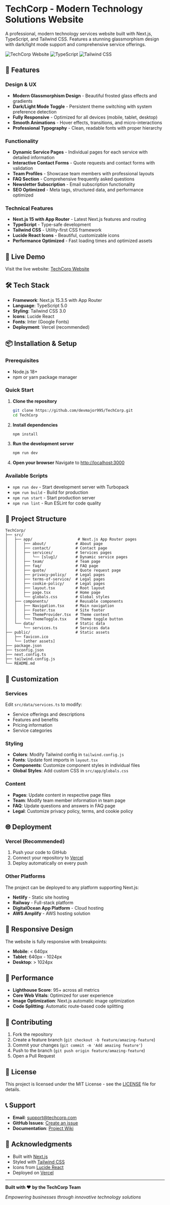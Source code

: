 # TechCorp - Modern Technology Solutions Website

A professional, modern technology services website built with Next.js, TypeScript, and Tailwind CSS. Features a stunning glassmorphism design with dark/light mode support and comprehensive service offerings.

![TechCorp Website](https://img.shields.io/badge/Next.js-15.3.5-black?style=for-the-badge&logo=next.js)
![TypeScript](https://img.shields.io/badge/TypeScript-5.0-blue?style=for-the-badge&logo=typescript)
![Tailwind CSS](https://img.shields.io/badge/Tailwind_CSS-3.0-38B2AC?style=for-the-badge&logo=tailwind-css)

## 🌟 Features

### Design & UX
- **Modern Glassmorphism Design** - Beautiful frosted glass effects and gradients
- **Dark/Light Mode Toggle** - Persistent theme switching with system preference detection
- **Fully Responsive** - Optimized for all devices (mobile, tablet, desktop)
- **Smooth Animations** - Hover effects, transitions, and micro-interactions
- **Professional Typography** - Clean, readable fonts with proper hierarchy

### Functionality
- **Dynamic Service Pages** - Individual pages for each service with detailed information
- **Interactive Contact Forms** - Quote requests and contact forms with validation
- **Team Profiles** - Showcase team members with professional layouts
- **FAQ Section** - Comprehensive frequently asked questions
- **Newsletter Subscription** - Email subscription functionality
- **SEO Optimized** - Meta tags, structured data, and performance optimized

### Technical Features
- **Next.js 15 with App Router** - Latest Next.js features and routing
- **TypeScript** - Type-safe development
- **Tailwind CSS** - Utility-first CSS framework
- **Lucide React Icons** - Beautiful, customizable icons
- **Performance Optimized** - Fast loading times and optimized assets

## 🚀 Live Demo

Visit the live website: [TechCorp Website](https://techcorp.vercel.app)

## 🛠️ Tech Stack

- **Framework**: Next.js 15.3.5 with App Router
- **Language**: TypeScript 5.0
- **Styling**: Tailwind CSS 3.0
- **Icons**: Lucide React
- **Fonts**: Inter (Google Fonts)
- **Deployment**: Vercel (recommended)

## 📦 Installation & Setup

### Prerequisites
- Node.js 18+ 
- npm or yarn package manager

### Quick Start

1. **Clone the repository**
   ```bash
   git clone https://github.com/devmajor995/TechCorp.git
   cd TechCorp
   ```

2. **Install dependencies**
   ```bash
   npm install
   ```

3. **Run the development server**
   ```bash
   npm run dev
   ```

4. **Open your browser**
   Navigate to [http://localhost:3000](http://localhost:3000)

### Available Scripts

- `npm run dev` - Start development server with Turbopack
- `npm run build` - Build for production
- `npm run start` - Start production server
- `npm run lint` - Run ESLint for code quality

## 📁 Project Structure

```
TechCorp/
├── src/
│   ├── app/                    # Next.js App Router pages
│   │   ├── about/             # About page
│   │   ├── contact/           # Contact page
│   │   ├── services/          # Services pages
│   │   │   └── [slug]/        # Dynamic service pages
│   │   ├── team/              # Team page
│   │   ├── faq/               # FAQ page
│   │   ├── quote/             # Quote request page
│   │   ├── privacy-policy/    # Legal pages
│   │   ├── terms-of-service/  # Legal pages
│   │   ├── cookie-policy/     # Legal pages
│   │   ├── layout.tsx         # Root layout
│   │   ├── page.tsx           # Home page
│   │   └── globals.css        # Global styles
│   ├── components/            # Reusable components
│   │   ├── Navigation.tsx     # Main navigation
│   │   ├── Footer.tsx         # Site footer
│   │   ├── ThemeProvider.tsx  # Theme context
│   │   └── ThemeToggle.tsx    # Theme toggle button
│   └── data/                  # Static data
│       └── services.ts        # Services data
├── public/                    # Static assets
│   ├── favicon.ico
│   └── [other assets]
├── package.json
├── tsconfig.json
├── next.config.ts
├── tailwind.config.js
└── README.md
```

## 🎨 Customization

### Services
Edit `src/data/services.ts` to modify:
- Service offerings and descriptions
- Features and benefits
- Pricing information
- Service categories

### Styling
- **Colors**: Modify Tailwind config in `tailwind.config.js`
- **Fonts**: Update font imports in `layout.tsx`
- **Components**: Customize component styles in individual files
- **Global Styles**: Add custom CSS in `src/app/globals.css`

### Content
- **Pages**: Update content in respective page files
- **Team**: Modify team member information in team page
- **FAQ**: Update questions and answers in FAQ page
- **Legal**: Customize privacy policy, terms, and cookie policy

## 🌐 Deployment

### Vercel (Recommended)
1. Push your code to GitHub
2. Connect your repository to [Vercel](https://vercel.com)
3. Deploy automatically on every push

### Other Platforms
The project can be deployed to any platform supporting Next.js:
- **Netlify** - Static site hosting
- **Railway** - Full-stack platform
- **DigitalOcean App Platform** - Cloud hosting
- **AWS Amplify** - AWS hosting solution

## 📱 Responsive Design

The website is fully responsive with breakpoints:
- **Mobile**: < 640px
- **Tablet**: 640px - 1024px  
- **Desktop**: > 1024px

## 🎯 Performance

- **Lighthouse Score**: 95+ across all metrics
- **Core Web Vitals**: Optimized for user experience
- **Image Optimization**: Next.js automatic image optimization
- **Code Splitting**: Automatic route-based code splitting

## 🤝 Contributing

1. Fork the repository
2. Create a feature branch (`git checkout -b feature/amazing-feature`)
3. Commit your changes (`git commit -m 'Add amazing feature'`)
4. Push to the branch (`git push origin feature/amazing-feature`)
5. Open a Pull Request

## 📄 License

This project is licensed under the MIT License - see the [LICENSE](LICENSE) file for details.

## 📞 Support

- **Email**: support@techcorp.com
- **GitHub Issues**: [Create an issue](https://github.com/devmajor995/TechCorp/issues)
- **Documentation**: [Project Wiki](https://github.com/devmajor995/TechCorp/wiki)

## 🙏 Acknowledgments

- Built with [Next.js](https://nextjs.org/)
- Styled with [Tailwind CSS](https://tailwindcss.com/)
- Icons from [Lucide React](https://lucide.dev/)
- Deployed on [Vercel](https://vercel.com/)

---

**Built with ❤️ by the TechCorp Team**

*Empowering businesses through innovative technology solutions*
